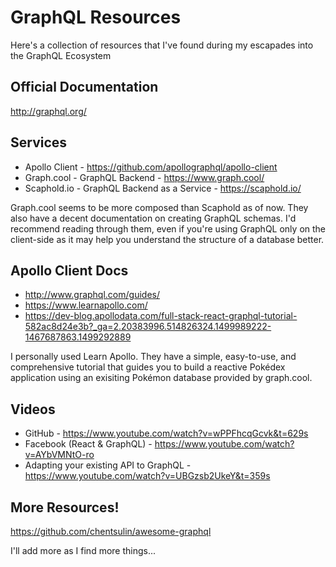 # GraphQL Resources

Here's a collection of resources that I've found during my escapades into the GraphQL Ecosystem

## Official Documentation

http://graphql.org/

## Services

* Apollo Client - https://github.com/apollographql/apollo-client
* Graph.cool - GraphQL Backend - https://www.graph.cool/
* Scaphold.io - GraphQL Backend as a Service - https://scaphold.io/

Graph.cool seems to be more composed than Scaphold as of now. They also have a decent documentation on creating GraphQL schemas. I'd recommend reading through them, even if you're using GraphQL only on the client-side as it may help you understand the structure of a database better. 

## Apollo Client Docs

* http://www.graphql.com/guides/
* https://www.learnapollo.com/
* https://dev-blog.apollodata.com/full-stack-react-graphql-tutorial-582ac8d24e3b?_ga=2.20383996.514826324.1499989222-1467687863.1499292889

I personally used Learn Apollo. They have a simple, easy-to-use, and comprehensive tutorial that guides you to build a reactive Pokédex application using an exisiting Pokémon database provided by graph.cool. 

## Videos

* GitHub - https://www.youtube.com/watch?v=wPPFhcqGcvk&t=629s
* Facebook (React & GraphQL) - https://www.youtube.com/watch?v=AYbVMNtO-ro
* Adapting your existing API to GraphQL - https://www.youtube.com/watch?v=UBGzsb2UkeY&t=359s

## More Resources! 
https://github.com/chentsulin/awesome-graphql

I'll add more as I find more things...
